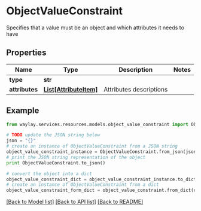 # ObjectValueConstraint

Specifies that a value must be an object and which attributes it needs to have

## Properties

Name | Type | Description | Notes
------------ | ------------- | ------------- | -------------
**type** | **str** |  | 
**attributes** | [**List[AttributeItem]**](AttributeItem.md) | Attributes descriptions | 

## Example

```python
from waylay.services.resources.models.object_value_constraint import ObjectValueConstraint

# TODO update the JSON string below
json = "{}"
# create an instance of ObjectValueConstraint from a JSON string
object_value_constraint_instance = ObjectValueConstraint.from_json(json)
# print the JSON string representation of the object
print ObjectValueConstraint.to_json()

# convert the object into a dict
object_value_constraint_dict = object_value_constraint_instance.to_dict()
# create an instance of ObjectValueConstraint from a dict
object_value_constraint_form_dict = object_value_constraint.from_dict(object_value_constraint_dict)
```
[[Back to Model list]](../README.md#documentation-for-models) [[Back to API list]](../README.md#documentation-for-api-endpoints) [[Back to README]](../README.md)


